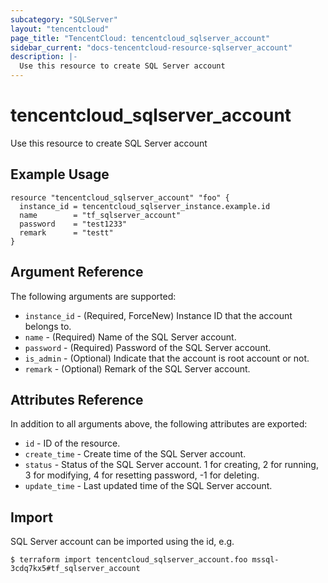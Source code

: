 ```yaml
---
subcategory: "SQLServer"
layout: "tencentcloud"
page_title: "TencentCloud: tencentcloud_sqlserver_account"
sidebar_current: "docs-tencentcloud-resource-sqlserver_account"
description: |-
  Use this resource to create SQL Server account
---
```


# tencentcloud_sqlserver_account

Use this resource to create SQL Server account

## Example Usage

```hcl
resource "tencentcloud_sqlserver_account" "foo" {
  instance_id = tencentcloud_sqlserver_instance.example.id
  name        = "tf_sqlserver_account"
  password    = "test1233"
  remark      = "testt"
}
```

## Argument Reference

The following arguments are supported:

* `instance_id` - (Required, ForceNew) Instance ID that the account belongs to.
* `name` - (Required) Name of the SQL Server account.
* `password` - (Required) Password of the SQL Server account.
* `is_admin` - (Optional) Indicate that the account is root account or not.
* `remark` - (Optional) Remark of the SQL Server account.

## Attributes Reference

In addition to all arguments above, the following attributes are exported:

* `id` - ID of the resource.
* `create_time` - Create time of the SQL Server account.
* `status` - Status of the SQL Server account. 1 for creating, 2 for running, 3 for modifying, 4 for resetting password, -1 for deleting.
* `update_time` - Last updated time of the SQL Server account.


## Import

SQL Server account can be imported using the id, e.g.

```
$ terraform import tencentcloud_sqlserver_account.foo mssql-3cdq7kx5#tf_sqlserver_account
```

